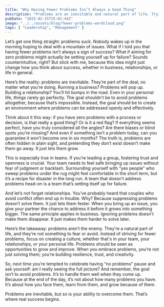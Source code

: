```yaml
---
title: "Why Having Fewer Problems Isn’t Always a Good Thing"
description: "Problems are an inevitable and natural part of life. Trying to avoid them is counterproductive and can actually set yourself up for failure."
pubDate: "2025-02-25T15:02:44Z"
image: "../../assets/blog/fewer-problems-wordcloud.png"
tags: [ "Leadership", "Management" ]
---
```


Let’s get one thing straight: problems suck. Nobody wakes up in the morning hoping to deal with a mountain of issues. What if I told you that having fewer problems isn’t always a sign of success? What if aiming for zero problems might actually be setting yourself up for failure? Sounds counterintuitive, right? But stick with me, because this idea might just change how you think about success, whether in business, relationships, or life in general.

Here’s the reality: problems are inevitable. They’re part of the deal, no matter what you’re doing. Running a business? Problems will pop up. Building a relationship? You’ll hit bumps in the road. Even in your personal life, things rarely go perfectly. The goal shouldn’t be to avoid problems altogether, because that’s impossible. Instead, the goal should be to create an environment where problems can be addressed openly and effectively.

Think about it this way: if you have zero problems with a process or decision, is that really a good thing? Or is it a red flag? If everything seems perfect, have you truly considered all the angles? Are there biases or blind spots you’re missing? And even if something isn’t a problem today, can you guarantee it won’t become one in six months? The truth is, problems are often hidden in plain sight, and pretending they don’t exist doesn’t make them go away. It just lets them grow.

This is especially true in teams. If you’re leading a group, fostering trust and openness is crucial. Your team needs to feel safe bringing up issues without fear of judgment or backlash. Surrounding yourself with “yes people” who sweep problems under the rug might feel comfortable in the short term, but it’s a recipe for disaster in the long run. A team that doesn’t address problems head-on is a team that’s setting itself up for failure.

And let’s not forget relationships. You’ve probably heard that couples who avoid conflict often end up in trouble. Why? Because suppressing problems doesn’t solve them. It just lets them fester. When you bring up an issue, you give your partner the chance to address it before it grows into something bigger. The same principle applies in business. Ignoring problems doesn’t make them disappear. It just makes them harder to solve later.

Here’s the takeaway: problems aren’t the enemy. They’re a natural part of life, and they’re not something to fear or avoid. Instead of striving for fewer problems, focus on creating a culture, whether that's in your team, your relationships, or your personal life. Problems should be seen as opportunities to grow and improve. When you embrace problems, you’re not just solving them; you’re building resilience, trust, and creativity.

So, next time you’re tempted to celebrate having “no problems” pause and ask yourself: am I really seeing the full picture? And remember, the goal isn’t to avoid problems. It’s to handle them well when they come up. Because at the end of the day, it’s not about how many problems you have. It’s about how you face them, learn from them, and grow because of them.

Problems are inevitable, but so is your ability to overcome them. That’s where real success begins.